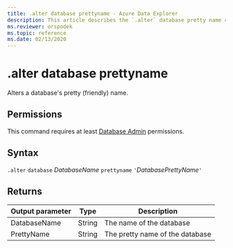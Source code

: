 ```yaml
---
title: .alter database prettyname - Azure Data Explorer
description: This article describes the `.alter` database pretty name command.
ms.reviewer: orspodek
ms.topic: reference
ms.date: 02/13/2020
---
```

# .alter database prettyname

Alters a database's pretty (friendly) name.

## Permissions

This command requires at least [Database Admin](access-control/role-based-access-control.md) permissions.

## Syntax

`.alter` `database` *DatabaseName* `prettyname` `'`*DatabasePrettyName*`'`

## Returns
 
|Output parameter |Type |Description 
|---|---|---
|DatabaseName |String |The name of the database
|PrettyName |String |The pretty name of the database
